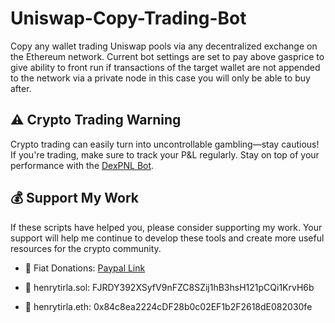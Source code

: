 # Uniswap-Copy-Trading-Bot
Copy any wallet trading Uniswap pools via any decentralized exchange on the Ethereum network. Current bot settings are set to pay above gasprice to give ability to front run if transactions of the target wallet are not appended to the network via a private node in this case you will only be able to buy after.


## ⚠️ Crypto Trading Warning
Crypto trading can easily turn into uncontrollable gambling—stay cautious! If you're trading, make sure to track your P&L regularly. Stay on top of your performance with the [DexPNL Bot](https://t.me/dexpnl_bot). 


## 💰 Support My Work
If these scripts have helped you, please consider supporting my work. Your support will help me continue to develop these tools and create more useful resources for the crypto community.

- 🤑 Fiat Donations: [Paypal Link](https://paypal.me/HenryTirla)

- 🚀  henrytirla.sol:   FJRDY392XSyfV9nFZC8SZij1hB3hsH121pCQi1KrvH6b

- 🚀 henrytirla.eth:   0x84c8ea2224cDF28b0c02EF1b2F2618dE082030fe
